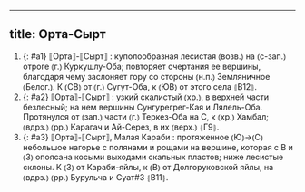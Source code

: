
---
title: Орта-Сырт
---
1. {: #a1} ⟦Орта⟧-⟦Сырт⟧
: куполообразная лесистая ⦅возв.⦆ на ⦅с-зап.⦆ отроге ⦅г.⦆ Куркушлу-Оба; повторяет очертания ее вершины, благодаря чему заслоняет гору со стороны ⦅н.п.⦆ Земляничное ⦅Белог.⦆. К ⦅СВ⦆ от ⦅г.⦆ Сугут-Оба, к ⦅ЮВ⦆ от этого села ⦃В12⦄.
2. {: #a2} ⟦Орта⟧-⟦Сырт⟧
: узкий скалистый ⦅хр.⦆, в верхней части безлесный; на нем вершины Сунгурегрег-Кая и Лялель-Оба. Протянулся от ⦅зап.⦆ части ⦅г.⦆ Теркез-Оба на С, к ⦅хр.⦆ Хамбал; ⦅вдрз.⦆ ⦅рр.⦆ Карагач и Ай-Серез, в их ⦅верх.⦆ ⦃Г9⦄.
3. {: #a3} ⟦Орта⟧-⟦Сырт⟧, Малая Караби
: протяженное ⦅Ю⦆→⦅С⦆ небольшое нагорье с полянами и рощами на вершине, которая с В и ⦅З⦆ опоясана косыми выходами скальных пластов; ниже лесистые склоны. К ⦅З⦆ от Караби-яйлы, к ⦅В⦆ от Долгоруковской яйлы, на ⦅вдрз.⦆ ⦅рр.⦆ Бурульча и Суат#3 ⦃В11⦄.
